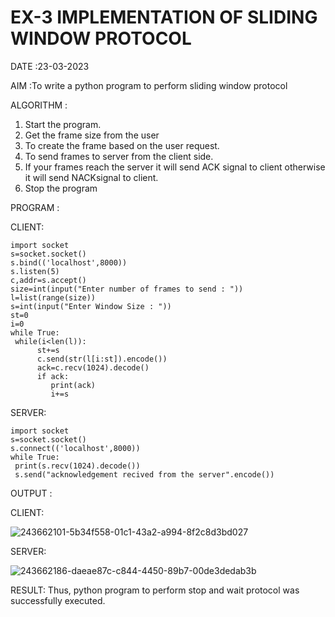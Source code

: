 # EX-3 IMPLEMENTATION OF SLIDING WINDOW PROTOCOL

DATE :23-03-2023


AIM :To write a python program to perform sliding window protocol


ALGORITHM :

1. Start the program.
2. Get the frame size from the user
3. To create the frame based on the user request.
4. To send frames to server from the client side.
5. If your frames reach the server it will send ACK signal to client otherwise it
will send NACKsignal to client.
6. Stop the program


PROGRAM :


CLIENT:
```
import socket
s=socket.socket()
s.bind(('localhost',8000))
s.listen(5)
c,addr=s.accept()
size=int(input("Enter number of frames to send : "))
l=list(range(size))
s=int(input("Enter Window Size : "))
st=0
i=0
while True:
 while(i<len(l)):
      st+=s
      c.send(str(l[i:st]).encode())
      ack=c.recv(1024).decode()
      if ack:
         print(ack)
         i+=s
 ```
SERVER:
```
import socket
s=socket.socket()
s.connect(('localhost',8000))
while True:
 print(s.recv(1024).decode())
 s.send("acknowledgement recived from the server".encode())
 ```



OUTPUT :

CLIENT:

![243662101-5b34f558-01c1-43a2-a994-8f2c8d3bd027](https://github.com/AkshayalakshmiVS/EX-3/assets/128115963/3d78d531-475c-4e72-aba1-98f2d2565aef)


SERVER:

![243662186-daeae87c-c844-4450-89b7-00de3dedab3b](https://github.com/AkshayalakshmiVS/EX-3/assets/128115963/a9069a19-65fd-42d7-b706-da6b79c082a5)


RESULT:
Thus, python program to perform stop and wait protocol was successfully executed.


